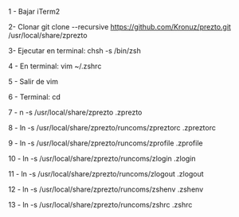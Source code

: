 1 - Bajar iTerm2

2- Clonar
git clone --recursive https://github.com/Kronuz/prezto.git /usr/local/share/zprezto

3- Ejecutar en terminal:
chsh -s /bin/zsh

4 - En terminal:
vim ~/.zshrc

5 - Salir de vim

6 - Terminal:
cd

7 - 
n -s /usr/local/share/zprezto .zprezto

8 - 
ln -s /usr/local/share/zprezto/runcoms/zpreztorc .zpreztorc

9 -
ln -s /usr/local/share/zprezto/runcoms/zprofile .zprofile

10 -
ln -s /usr/local/share/zprezto/runcoms/zlogin .zlogin

11 -
ln -s /usr/local/share/zprezto/runcoms/zlogout .zlogout

12 -
ln -s /usr/local/share/zprezto/runcoms/zshenv .zshenv

13 -
ln -s /usr/local/share/zprezto/runcoms/zshrc .zshrc